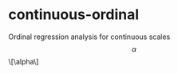 continuous-ordinal
==================

Ordinal regression analysis for continuous scales
$$\alpha$$
\\[\alpha\\]
